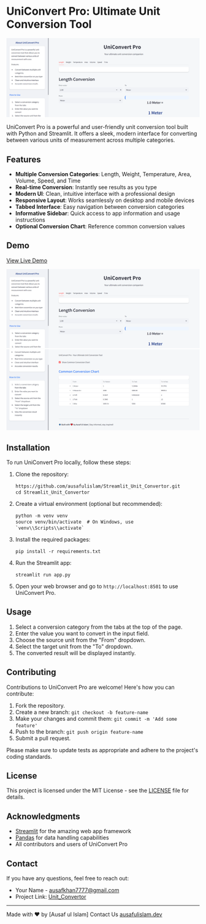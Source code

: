 # UniConvert Pro: Ultimate Unit Conversion Tool

![UniConvert Pro Banner](https://github.com/ausafulislam/Streamlit_Unit_Convertor/blob/main/Preview_1.png)

UniConvert Pro is a powerful and user-friendly unit conversion tool built with Python and Streamlit. It offers a sleek, modern interface for converting between various units of measurement across multiple categories.

## Features

- **Multiple Conversion Categories**: Length, Weight, Temperature, Area, Volume, Speed, and Time
- **Real-time Conversion**: Instantly see results as you type
- **Modern UI**: Clean, intuitive interface with a professional design
- **Responsive Layout**: Works seamlessly on desktop and mobile devices
- **Tabbed Interface**: Easy navigation between conversion categories
- **Informative Sidebar**: Quick access to app information and usage instructions
- **Optional Conversion Chart**: Reference common conversion values

## Demo

[View Live Demo](https://your-demo-link-here.com)

![UniConvert Pro Demo](https://github.com/ausafulislam/Streamlit_Unit_Convertor/blob/main/Preview_1.png)
![UniConvert Pro Demo](https://github.com/ausafulislam/Streamlit_Unit_Convertor/blob/main/Preview_2.png)

## Installation

To run UniConvert Pro locally, follow these steps:

1. Clone the repository:
   ```
   https://github.com/ausafulislam/Streamlit_Unit_Convertor.git
   cd Streamlit_Unit_Convertor
   ```

2. Create a virtual environment (optional but recommended):
   ```
   python -m venv venv
   source venv/bin/activate  # On Windows, use `venv\\Scripts\\activate`
   ```

3. Install the required packages:
   ```
   pip install -r requirements.txt
   ```

4. Run the Streamlit app:
   ```
   streamlit run app.py
   ```

5. Open your web browser and go to `http://localhost:8501` to use UniConvert Pro.

## Usage

1. Select a conversion category from the tabs at the top of the page.
2. Enter the value you want to convert in the input field.
3. Choose the source unit from the "From" dropdown.
4. Select the target unit from the "To" dropdown.
5. The converted result will be displayed instantly.

## Contributing

Contributions to UniConvert Pro are welcome! Here's how you can contribute:

1. Fork the repository.
2. Create a new branch: `git checkout -b feature-name`
3. Make your changes and commit them: `git commit -m 'Add some feature'`
4. Push to the branch: `git push origin feature-name`
5. Submit a pull request.

Please make sure to update tests as appropriate and adhere to the project's coding standards.

## License

This project is licensed under the MIT License - see the [LICENSE](LICENSE) file for details.

## Acknowledgments

- [Streamlit](https://streamlit.io/) for the amazing web app framework
- [Pandas](https://pandas.pydata.org/) for data handling capabilities
- All contributors and users of UniConvert Pro

## Contact

If you have any questions, feel free to reach out:

- Your Name - [ausafkhan7777@gmail.com](mailto:ausafkhan7777@gmail.com)
- Project Link: [Unit_Convertor](https://github.com/ausafulislam/Streamlit_Unit_Convertor.git)

---

Made with ❤️ by [Ausaf ul Islam]
Contact Us [ausafulislam.dev](https://ausafulislam-portfolio.vercel.app)
